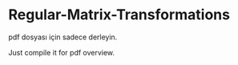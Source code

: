 Regular-Matrix-Transformations
==============================
pdf dosyası için sadece derleyin. 

Just compile it for pdf overview.
